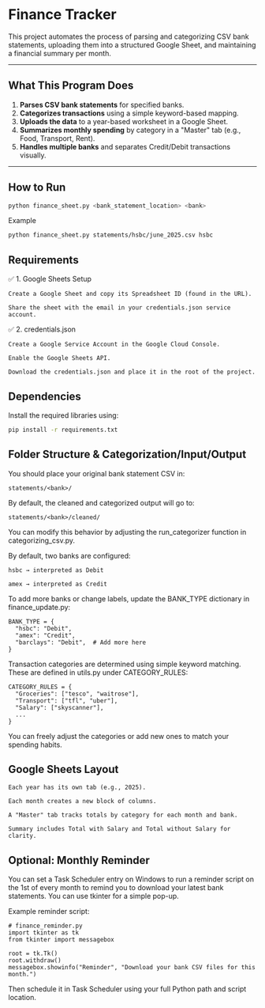#  Finance Tracker

This project automates the process of parsing and categorizing CSV bank statements, uploading them into a structured Google Sheet, and maintaining a financial summary per month.

---

##  What This Program Does

1. **Parses CSV bank statements** for specified banks.
2. **Categorizes transactions** using a simple keyword-based mapping.
3. **Uploads the data** to a year-based worksheet in a Google Sheet.
4. **Summarizes monthly spending** by category in a "Master" tab (e.g., Food, Transport, Rent).
5. **Handles multiple banks** and separates Credit/Debit transactions visually.

---

## How to Run

```bash
python finance_sheet.py <bank_statement_location> <bank>
```
Example
```bash
python finance_sheet.py statements/hsbc/june_2025.csv hsbc
```

##  Requirements
✅ 1. Google Sheets Setup

    Create a Google Sheet and copy its Spreadsheet ID (found in the URL).

    Share the sheet with the email in your credentials.json service account.

✅ 2. credentials.json

    Create a Google Service Account in the Google Cloud Console.

    Enable the Google Sheets API.

    Download the credentials.json and place it in the root of the project.

## Dependencies
Install the required libraries using:
```bash
pip install -r requirements.txt
```

##  Folder Structure & Categorization/Input/Output

  You should place your original bank statement CSV in:

    statements/<bank>/

By default, the cleaned and categorized output will go to:

    statements/<bank>/cleaned/

You can modify this behavior by adjusting the run_categorizer function in categorizing_csv.py.

By default, two banks are configured:

    hsbc → interpreted as Debit

    amex → interpreted as Credit

To add more banks or change labels, update the BANK_TYPE dictionary in finance_update.py:

    BANK_TYPE = {
      "hsbc": "Debit",
      "amex": "Credit",
      "barclays": "Debit",  # Add more here
    }

Transaction categories are determined using simple keyword matching. These are defined in utils.py under CATEGORY_RULES:

    CATEGORY_RULES = {
      "Groceries": ["tesco", "waitrose"],
      "Transport": ["tfl", "uber"],
      "Salary": ["skyscanner"],
      ...
    }


You can freely adjust the categories or add new ones to match your spending habits.

##  Google Sheets Layout

    Each year has its own tab (e.g., 2025).

    Each month creates a new block of columns.

    A "Master" tab tracks totals by category for each month and bank.

    Summary includes Total with Salary and Total without Salary for clarity.

##  Optional: Monthly Reminder

You can set a Task Scheduler entry on Windows to run a reminder script on the 1st of every month to remind you to download your latest bank statements. You can use tkinter for a simple pop-up.

Example reminder script:

    # finance_reminder.py
    import tkinter as tk
    from tkinter import messagebox

    root = tk.Tk()
    root.withdraw()
    messagebox.showinfo("Reminder", "Download your bank CSV files for this month.")

Then schedule it in Task Scheduler using your full Python path and script location.

